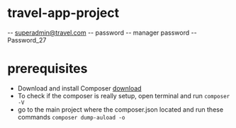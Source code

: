 # travel-app-project

-- superadmin@travel.com
-- password
-- manager password
-- Password_27

# prerequisites

- Download and install Composer [download](https://getcomposer.org/Composer-Setup.exe)
- To check if the composer is really setup, open terminal and run `composer -V`
- go to the main project where the composer.json located and run these commands `composer dump-auload -o`
